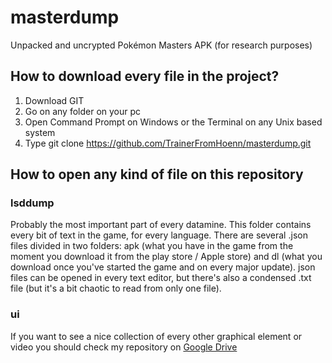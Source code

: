 # masterdump
Unpacked and uncrypted Pokémon Masters APK (for research purposes)
## How to download every file in the project?
1. Download GIT 
2. Go on any folder on your pc
3. Open Command Prompt on Windows or the Terminal on any Unix based system
4. Type git clone https://github.com/TrainerFromHoenn/masterdump.git
## How to open any kind of file on this repository
### lsddump
Probably the most important part of every datamine. This folder contains every bit of text in the game, for every language. There are several .json files divided in two folders: apk (what you have in the game from the moment you download it from the play store / Apple store) and dl (what you download once you've started the game and on every major update). json files can be opened in every text editor, but there's also a condensed .txt file (but it's a bit chaotic to read from only one file).
### ui
If you want to see a nice collection of every other graphical element or video you should check my repository on [Google Drive](https://drive.google.com/drive/folders/1-1dVLbABO34K7GmVXFoD-gGRztrSC1FY) 
